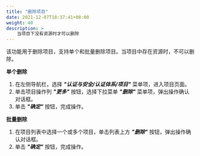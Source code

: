 ```yaml
---
title: "删除项目"
date: 2021-12-07T18:37:41+08:00
weight: 40
description: >
    当项目下没有资源时才可以删除
---
```



该功能用于删除项目，支持单个和批量删除项目。当项目中存在资源时，不可以删除。

**单个删除**

1. 在左侧导航栏，选择 **_"认证与安全/认证体系/项目"_** 菜单项，进入项目页面。
2. 单击项目操作列 **_"更多"_** 按钮，选择下拉菜单 **_"删除"_** 菜单项，弹出操作确认对话框。
2. 单击 **_"确定"_** 按钮，完成操作。

**批量删除**

1. 在项目列表中选择一个或多个项目，单击列表上方 **_"删除"_** 按钮，弹出操作确认对话框。
2. 单击 **_"确定"_** 按钮，完成操作。